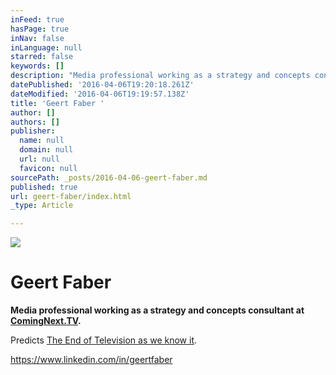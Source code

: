 ```yaml
---
inFeed: true
hasPage: true
inNav: false
inLanguage: null
starred: false
keywords: []
description: "Media professional working as a strategy and concepts consultant at\_ComingNext.TV."
datePublished: '2016-04-06T19:20:18.261Z'
dateModified: '2016-04-06T19:19:57.138Z'
title: 'Geert Faber '
author: []
authors: []
publisher:
  name: null
  domain: null
  url: null
  favicon: null
sourcePath: _posts/2016-04-06-geert-faber.md
published: true
url: geert-faber/index.html
_type: Article

---
```

![](https://the-grid-user-content.s3-us-west-2.amazonaws.com/f6b4b697-9d6b-4b26-97e0-bff11e74280e.jpg)

# Geert Faber

**Media professional working as a strategy and concepts consultant at [ComingNext.TV][0].**

Predicts [The End of Television as we know it][1].

https://www.linkedin.com/in/geertfaber

[0]: http://comingnext.tv/
[1]: http://www.theendoftelevision.com/